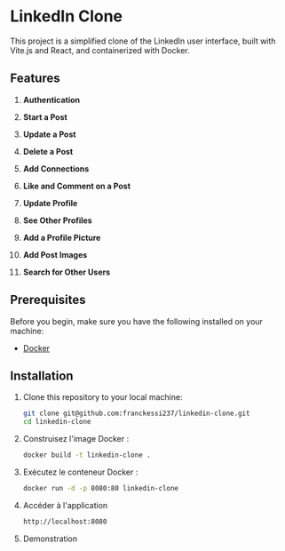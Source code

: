 # LinkedIn Clone

This project is a simplified clone of the LinkedIn user interface, built with Vite.js and React, and containerized with Docker.

## Features
1. **Authentication**

2. **Start a Post**
3. **Update a Post**
4. **Delete a Post**
5. **Add Connections**
6. **Like and Comment on a Post**
7. **Update Profile**
8. **See Other Profiles**
9. **Add a Profile Picture**
10. **Add Post Images**
11. **Search for Other Users**

## Prerequisites

Before you begin, make sure you have the following installed on your machine:

- [Docker](https://www.docker.com/products/docker-desktop)

## Installation

1. Clone this repository to your local machine:

   ```bash
   git clone git@github.com:franckessi237/linkedin-clone.git
   cd linkedin-clone


2. Construisez l'image Docker :

    ```bash
    docker build -t linkedin-clone .

3. Exécutez le conteneur Docker :

    ```bash
    docker run -d -p 8080:80 linkedin-clone

4. Accéder à l'application

    ```bash
    http://localhost:8080


5. Demonstration
